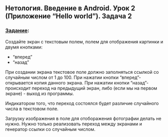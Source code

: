 ## Нетология. Введение в Android. Урок 2 (Приложение “Hello world”). Задача 2

### [Задание](https://github.com/netology-code/and-homeworks/tree/master/1.2.hello-world/1.2.2):

Создайте экран с текстовым полем, полем для отображения картинки и двумя кнопками:

- “вперед”
- “назад”

При создании экрана текстовое поле должно заполняться ссылкой со случайным числом от 1 до 100. При нажатии кнопки “вперед”- открывается копия данного экрана. При нажатии кнопки “назад”- происходит переход на предыдущий экран, либо (если мы на первом экране) - выход из программы.

Индикатором того, что переход состоялся будет различие случайного числа в текстовом поле.

Загрузку изображения в поле для отоборажения фотографии делать не нужно. Нужно только реализовать переход между экранами и генератор ссылки со случайным числом.